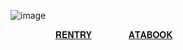 ![image](https://github.com/user-attachments/assets/653637af-c3d8-41b0-b4b4-740ba2348ebf)


⠀⠀⠀⠀⠀⠀⠀[𝐑𝐄𝐍𝐓𝐑𝐘](https://rentry.co/hiponynation) ⠀⠀⠀⠀⠀ [𝐀𝐓𝐀𝐁𝐎𝐎𝐊](https://swagmaster25.atabook.org/?page=1) 
